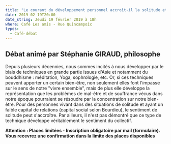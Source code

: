 ```yaml
---
title: "Le courant du développement personnel accroît-il la solitude et diminue-t-il les solidarités ?"
date: 2019-02-19T20:00
date_string: Jeudi 19 février 2019 à 18h
where: Café Les amis - Rue Quincampoix
types:
  - Café-débat
---
```


## Débat animé par Stéphanie GIRAUD, philosophe

Depuis plusieurs décennies, nous sommes incités à nous développer par le biais de techniques en grande partie issues d'Asie et notamment du bouddhisme : méditation, Yoga, sophrologie, etc. Or, si ces techniques peuvent apporter un certain bien-être, non seulement elles font l'impasse sur le sens de notre "vivre ensemble", mais de plus elle développe la représentation que les problèmes de mal-être et de souffrance vécus dans notre époque pourraient se résoudre par la concentration sur notre bien-être. Pour des personnes vivant dans des situations de solitude et ayant un faible capital de relations (capital social selon Bourdieu), le sentiment de solitude peut s'accroître. Par ailleurs, il n'est pas démontré que ce type de technique développe véritablement le sentiment du collectif. 

__Attention : Places limitées - Inscription obligatoire par mail (formulaire). Vous recevrez une confirmation dans la limite des places disponibles__
